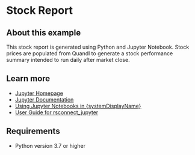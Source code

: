 # Stock Report

## About this example

This stock report is generated using Python and Jupyter Notebook. Stock prices are populated from Quandl to generate a stock performance summary intended to run daily after market close.


## Learn more

* [Jupyter Homepage](https://jupyter.org/)
* [Jupyter Documentation](https://jupyter.org/documentation)
* [Using Jupyter Notebooks in {systemDisplayName}](https://docs.rstudio.com/connect/user/jupyter-notebook/)
* [User Guide for rsconnect_jupyter](https://docs.rstudio.com/rsconnect-jupyter/)

## Requirements

* Python version 3.7 or higher

<!-- NOTE: this file is generated -->
